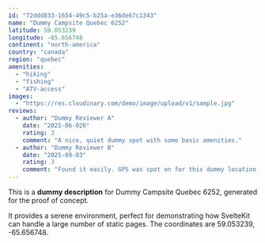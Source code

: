 ```yaml
---
id: "72ddd033-1654-49c5-b25a-e36de67c1343"
name: "Dummy Campsite Quebec 6252"
latitude: 59.053239
longitude: -65.656748
continent: "north-america"
country: "canada"
region: "quebec"
amenities:
  - "hiking"
  - "fishing"
  - "ATV-access"
images:
  - "https://res.cloudinary.com/demo/image/upload/v1/sample.jpg"
reviews:
  - author: "Dummy Reviewer A"
    date: "2025-06-026"
    rating: 3
    comment: "A nice, quiet dummy spot with some basic amenities."
  - author: "Dummy Reviewer B"
    date: "2025-09-03"
    rating: 3
    comment: "Found it easily. GPS was spot on for this dummy location."
---
```


This is a **dummy description** for Dummy Campsite Quebec 6252, generated for the proof of concept.

It provides a serene environment, perfect for demonstrating how SvelteKit can handle a large number of static pages. The coordinates are 59.053239, -65.656748.
